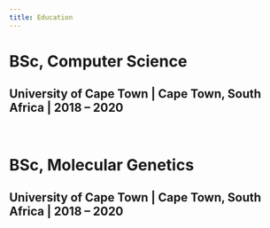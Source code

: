 ```yaml
---
title: Education
---
```


# BSc, Computer Science

## University of Cape Town | Cape Town, South Africa | 2018 – 2020

<br />

# BSc, Molecular Genetics

## University of Cape Town | Cape Town, South Africa | 2018 – 2020
